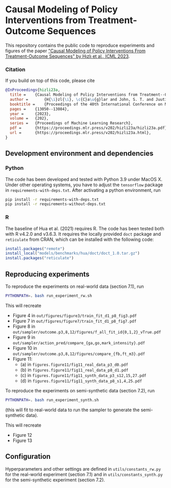 # Causal Modeling of Policy Interventions from Treatment-Outcome Sequences

This repository contains the public code to reproduce experiments and figures of the paper ["Causal Modeling of Policy Interventions From Treatment-Outcome Sequences" by Hızlı et al., ICML 2023](https://proceedings.mlr.press/v202/hizli23a.html).

### Citation

If you build on top of this code, please cite
```bibtex
@InProceedings{hizli23a,
  title = 	 {Causal Modeling of Policy Interventions from Treatment--Outcome Sequences},
  author =       {H{\i}zl{\i}, \c{C}a\u{g}lar and John, S. T. and Juuti, Anne Tuulikki and Saarinen, Tuure Tapani and Pietil\"{a}inen, Kirsi Hannele and Marttinen, Pekka},
  booktitle = 	 {Proceedings of the 40th International Conference on Machine Learning},
  pages = 	 {13050--13084},
  year = 	 {2023},
  volume = 	 {202},
  series = 	 {Proceedings of Machine Learning Research},
  pdf = 	 {https://proceedings.mlr.press/v202/hizli23a/hizli23a.pdf},
  url = 	 {https://proceedings.mlr.press/v202/hizli23a.html},
}
```

## Development environment and dependencies

### Python

The code has been developed and tested with Python 3.9 under MacOS X. Under other operating systems, you have to adjust the `tensorflow` package in `requirements-with-deps.txt`.
After activating a python environment, run
```bash
pip install -r requirements-with-deps.txt
pip install -r requirements-without-deps.txt
```

### R

The baseline of Hua et al. (2021) requires R.
The code has been tested both with R v4.2.0 and v3.6.3.
It requires the locally provided `doct` package and `reticulate` from CRAN, which can be installed with the following code:
```R
install.packages("remote")
install_local("models/benchmarks/hua/doct/doct_1.0.tar.gz")
install.packages("reticulate")
```

## Reproducing experiments

To reproduce the experiments on real-world data (section 7.1), run
```bash
PYTHONPATH=. bash run_experiment_rw.sh
```
This will recreate
- Figure 4 in `out/figures/figure3/train_fit_d1_p8_fig3.pdf`
- Figure 7 in `out/figures/figure7/train_fit_d1_p8_fig7.pdf`
- Figure 8 in `out/sampler/outcome.p3,8,12/figures/f_all_fit_id{0,1,2}_vTrue.pdf`
- Figure 9 in `out/sampler/action_pred/compare_{ga,go,mark_intensity}.pdf`
- Figure 10 in `out/sampler/outcome.p3,8,12/figures/compare_{fb,ft_m3}.pdf`
- Figure 11:
  - (a) in `figures.figure11/fig11_real_data_p3_d0.pdf`
  - (b) in `figures.figure11/fig11_real_data_p8_d1.pdf`
  - (c) in `figures.figure11/fig11_synth_data_p3_s12,15,27.pdf`
  - (d) in `figures.figure11/fig11_synth_data_p8_s1,4,25.pdf`

To reproduce the experiments on semi-synthetic data (section 7.2), run
```bash
PYTHONPATH=. bash run_experiment_synth.sh
```
(this will fit to real-world data to run the sampler to generate the semi-synthetic data).

This will recreate
- Figure 12
- Figure 13

## Configuration

Hyperparameters and other settings are defined in `utils/constants_rw.py` for the real-world experiment (section 7.1) and in `utils/constants_synth.py` for the semi-synthetic experiment (section 7.2).
